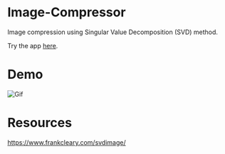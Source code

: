 # Image-Compressor
Image compression using Singular Value Decomposition (SVD) method.

Try the app [here](https://svd-image-compression.streamlitapp.com/).

# Demo 

![Gif](Resources/streamlit-app-2022-10-29-14-10-80.gif)

# Resources
https://www.frankcleary.com/svdimage/
